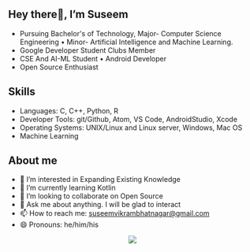 
## Hey there👋, I’m Suseem
* Pursuing Bachelor's of Technology, Major- Computer Science Engineering • Minor- Artificial Intelligence and Machine Learning.
* Google Developer Student Clubs Member
* CSE And AI-ML Student  • Android Developer
* Open Source Enthusiast



## Skills
* Languages: C, C++, Python, R
* Developer Tools: git/Github, Atom, VS Code, AndroidStudio, Xcode
* Operating Systems: UNIX/Linux and Linux server, Windows, Mac OS
* Machine Learning


## About me
* 👀 I’m interested in Expanding Existing Knowledge
* 🌱 I’m currently learning Kotlin
* 👯 I’m looking to collaborate on Open Source
* 💬 Ask me about anything. I will be glad to interact
* 📫 How to reach me: suseemvikrambhatnagar@gmail.com
* 😄 Pronouns: he/him/his


<div align=center>
<image align=center src=https://metrics.lecoq.io/suseemvikram?template=terminal&tweets=1&isocalendar=1&languages=1&achievements=1&isocalendar.duration=half-year&languages.limit=8&languages.sections=most-used&languages.colors=github&languages.threshold=0%25&languages.indepth=false&languages.analysis.timeout=15&languages.categories=markup%2C%20programming&languages.recent.categories=markup%2C%20programming&languages.recent.load=300&languages.recent.days=14&achievements.threshold=C&achievements.secrets=true&achievements.display=detailed&achievements.limit=0&tweets.attachments=false&tweets.limit=2&tweets.user=suseemvikram&config.timezone=Asia%2FCalcutta
</div>


<!---
SuseemVikram/SuseemVikram is a ✨ special ✨ repository because its `README.md` (this file) appears on your GitHub profile.
You can click the Preview link to take a look at your changes.
--->


